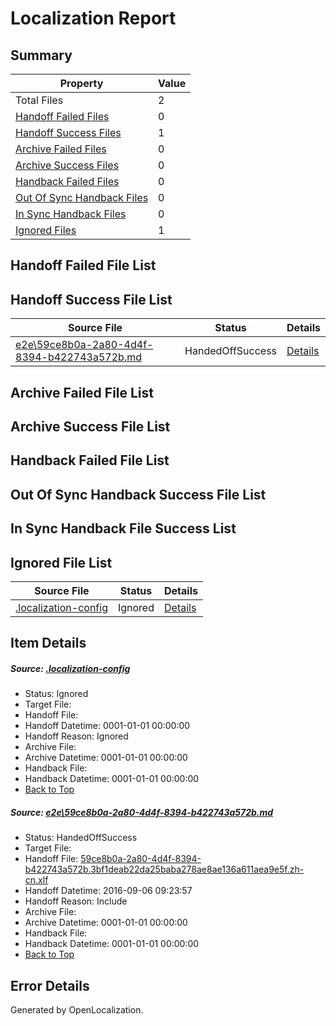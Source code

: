 # <a name='report-top'></a> Localization Report

## Summary
 Property | Value 
 -------- | ----- 
 Total Files | 2
[ Handoff Failed Files ](#handoff-failed-list)| 0
[ Handoff Success Files ](#handoff-success-list)| 1
[ Archive Failed Files ](#archive-failed-list)| 0
[ Archive Success Files ](#archive-success-list)| 0
[ Handback Failed Files ](#handback-failed-list)| 0
[ Out Of Sync Handback Files ](#outofsync-handback-success-list)| 0
[ In Sync Handback Files ](#insync-handback-success-list)| 0
[ Ignored Files ](#ignored-list)| 1

## <a name='handoff-failed-list'></a> Handoff Failed File List

## <a name='handoff-success-list'></a> Handoff Success File List
 Source File | Status | Details 
 ----------- | ------ | ------- 
 [e2e\59ce8b0a-2a80-4d4f-8394-b422743a572b.md](https://github.com/OpenLocalizationTestOrg/ol-test0/blob/622ca35d6ebbbfd9a2240aba761f60615045a783/e2e/59ce8b0a-2a80-4d4f-8394-b422743a572b.md) | HandedOffSuccess | [Details](#db597bc1c228aadd1df14cc197e2e8fff530f9b11)

## <a name='archive-failed-list'></a> Archive Failed File List

## <a name='archive-success-list'></a> Archive Success File List

## <a name='handback-failed-list'></a> Handback Failed File List

## <a name='outofsync-handback-success-list'></a> Out Of Sync Handback Success File List

## <a name='insync-handback-success-list'></a> In Sync Handback File Success List

## <a name='ignored-list'></a> Ignored File List
 Source File | Status | Details 
 ----------- | ------ | ------- 
 [.localization-config](https://github.com/OpenLocalizationTestOrg/ol-test0/blob/622ca35d6ebbbfd9a2240aba761f60615045a783/.localization-config) | Ignored | [Details](#3d4f252ac210baf56311d7e97dcc2db10974dbd20)

## Item Details
##### <a name='3d4f252ac210baf56311d7e97dcc2db10974dbd20'></a> Source: [.localization-config](https://github.com/OpenLocalizationTestOrg/ol-test0/blob/622ca35d6ebbbfd9a2240aba761f60615045a783/.localization-config)
* Status: Ignored
* Target File: 
* Handoff File: 
* Handoff Datetime: 0001-01-01 00:00:00
* Handoff Reason: Ignored
* Archive File: 
* Archive Datetime: 0001-01-01 00:00:00
* Handback File: 
* Handback Datetime: 0001-01-01 00:00:00
* [Back to Top](#report-top)

##### <a name='db597bc1c228aadd1df14cc197e2e8fff530f9b11'></a> Source: [e2e\59ce8b0a-2a80-4d4f-8394-b422743a572b.md](https://github.com/OpenLocalizationTestOrg/ol-test0/blob/622ca35d6ebbbfd9a2240aba761f60615045a783/e2e/59ce8b0a-2a80-4d4f-8394-b422743a572b.md)
* Status: HandedOffSuccess
* Target File: 
* Handoff File: [59ce8b0a-2a80-4d4f-8394-b422743a572b.3bf1deab22da25baba278ae8ae136a611aea9e5f.zh-cn.xlf](https://github.com/OpenLocalizationTestOrg/ol-test0-handoff/blob/eedb89693814a7128f285fb7824e252cd4710666/ol-handoff/OpenLocalizationTestOrg/ol-test0-zhcn/ci/ht/59ce8b0a-2a80-4d4f-8394-b422743a572b.3bf1deab22da25baba278ae8ae136a611aea9e5f.zh-cn.xlf)
* Handoff Datetime: 2016-09-06 09:23:57
* Handoff Reason: Include
* Archive File: 
* Archive Datetime: 0001-01-01 00:00:00
* Handback File: 
* Handback Datetime: 0001-01-01 00:00:00
* [Back to Top](#report-top)


## Error Details

Generated by OpenLocalization.

